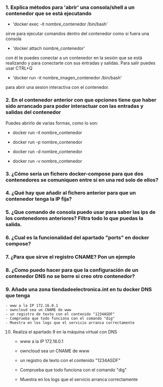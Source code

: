 
### 1. Explica métodos para 'abrir' una consola/shell a un contenedor que se está ejecutando

- 'docker exec -it nombre_contenedor /bin/bash'

sirve para ejecutar comandos dentro del contenedor como si fuera una consola

- 'docker attach nombre_contenedor'

con él te puedes conectar a un contenedor en la sesión que se está realizando y para conectarte con sus entradas y salidas. Para salir puedes usar CTRL+Q

- 'docker run -it nombre_imagen_contenedor /bin/bash'

para abrir una sesion interactiva con el contenedor.


### 2. En el contenedor anterior con que opciones tiene que haber sido arrancado para poder interactuar con las entradas y salidas del contenedor

Puedes abrirlo de varias formas, como lo son:
- docker run -it nombre_contenedor


- docker run -p nombre_contenedor


- docker run -d nombre_contenedor


- docker run -v nombre_contenedor


### 3. ¿Cómo sería un fichero docker-compose para que dos contenedores se comuniquen entre si en una red solo de ellos?



### 4. ¿Qué hay que añadir al fichero anterior para que un contenedor tenga la IP fija?



### 5. ¿Que comando de consola puedo usar para saber las ips de los contenedores anteriores? Filtra todo lo que puedas la salida.



### 6. ¿Cual es la funcionalidad del apartado "ports" en docker compose?



### 7. ¿Para que sirve el registro CNAME? Pon un ejemplo



### 8. ¿Como puedo hacer para que la configuración de un contenedor DNS no se borre si creo otro contenedor?



### 9. Añade una zona tiendadeelectronica.int en tu docker DNS que tenga

    - www a la IP 172.16.0.1
    - owncloud sea un CNAME de www
    - un registro de texto con el contenido "1234ASDF"
    - Comprueba que todo funciona con el comando "dig"
    - Muestra en los logs que el servicio arranca correctamente



10. Realiza el apartado 9 en la máquina virtual con DNS

    - www a la IP 172.16.0.1

    - owncloud sea un CNAME de www

    - un registro de texto con el contenido "1234ASDF"

    - Comprueba que todo funciona con el comando "dig"

    - Muestra en los logs que el servicio arranca correctamente


